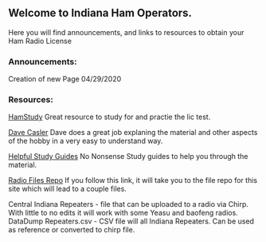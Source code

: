 ## Welcome to Indiana Ham Operators.

Here you will find announcements, and links to resources to obtain your Ham Radio License


### Announcements:

Creation of new Page 04/29/2020



### Resources:

[HamStudy](http://www.hamstudy.org)
Great resource to study for and practie the lic test.

[Dave Casler](https://www.youtube.com/channel/UCaBtYooQdmNzq63eID8RaLQ)
Dave does a great job explaning the material and other aspects of the hobby in a very easy to understand way.

[Helpful Study Guides](https://www.kb6nu.com/study-guides/)
No Nonsense Study guides to help you through the material.

[Radio Files Repo](https://github.com/inhamoperators/inhamoperators.github.io)
If you follow this link, it will take you to the file repo for this site which will lead to a couple files.

Central Indiana Repeaters  -  file that can be uploaded to a radio via Chirp.  With little to no edits it will work with some Yeasu and baofeng radios.
DataDump Repeaters.csv -  CSV file will all Indiana Repeaters.   Can be used as reference or converted to chirp file.


